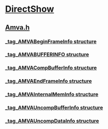 # [DirectShow](../_dshow/index.md)
## [Amva.h](index.md)
### [_tag_AMVABeginFrameInfo structure](../amva/ns-amva-_tag_amvabeginframeinfo.md)
### [_tag_AMVABUFFERINFO structure](../amva/ns-amva-_tag_amvabufferinfo.md)
### [_tag_AMVACompBufferInfo structure](../amva/ns-amva-_tag_amvacompbufferinfo.md)
### [_tag_AMVAEndFrameInfo structure](../amva/ns-amva-_tag_amvaendframeinfo.md)
### [_tag_AMVAInternalMemInfo structure](../amva/ns-amva-_tag_amvainternalmeminfo.md)
### [_tag_AMVAUncompBufferInfo structure](../amva/ns-amva-_tag_amvauncompbufferinfo.md)
### [_tag_AMVAUncompDataInfo structure](../amva/ns-amva-_tag_amvauncompdatainfo.md)
